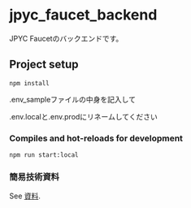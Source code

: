 # jpyc_faucet_backend

JPYC Faucetのバックエンドです。

## Project setup
```
npm install
```
.env_sampleファイルの中身を記入して

.env.localと.env.prodにリネームしてください

### Compiles and hot-reloads for development
```
npm run start:local
```

### 簡易技術資料
See [資料](https://docs.google.com/presentation/d/1zMmzcHA28xEaPbiD6Ikkj-NQpi8OtNz0VcqdYP1PFdo/edit?usp=sharing).

